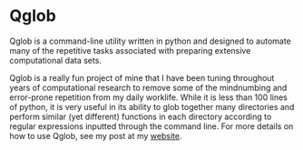 # Qglob
Qglob is a command-line utility written in python and designed to automate many of the repetitive tasks associated with preparing extensive computational data sets.

Qglob is a really fun project of mine that I have been tuning throughout years of computational research to remove some of the mindnumbing and error-prone repetition from my daily worklife. While it is less than 100 lines of python, it is very useful in its ability to glob together many directories and perform similar (yet different) functions in each directory according to regular expressions inputted through the command line. For more details on how to use Qglob, see my post at my [website](http://rsdavis.mycpanel.princeton.edu/wp/?p=11).
